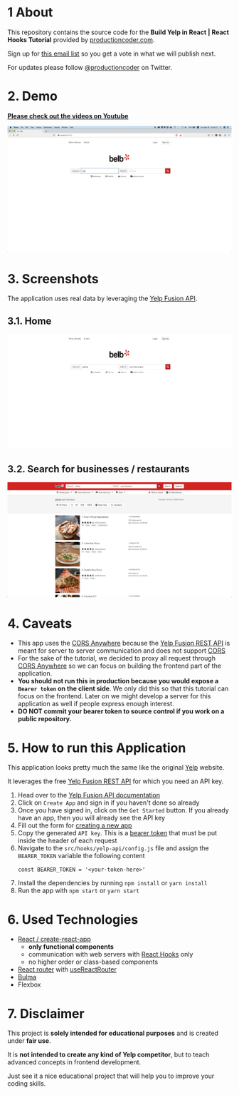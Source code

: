 # 1 About
This repository contains the source code for the **Build Yelp in React | React Hooks Tutorial** provided by [productioncoder.com](https://www.youtube.com/watch?v=8asNYp7koRg).

Sign up for [this email list](https://productioncoder.com/you-decide-what-we-build-next/) so you get a vote in what we will publish next.

For updates please follow [@productioncoder](https://twitter.com/productioncoder) on Twitter.

# 2. Demo
**[Please check out the videos on Youtube](https://www.youtube.com/watch?v=8asNYp7koRg)**

![Yelp Home](images/yelp.gif)
# 3. Screenshots
The application uses real data by leveraging the [Yelp Fusion API](https://www.yelp.com/developers/documentation/v3).

## 3.1. Home
![Yelp Home](images/yelp-home.png)

## 3.2. Search for businesses / restaurants
![Yelp Search](images/yelp-search.png)

# 4. Caveats
* This app uses the [CORS Anywhere](https://github.com/Rob--W/cors-anywhere/#documentation) because the [Yelp Fusion REST API](https://www.yelp.com/developers/documentation/v3) is meant for server to server communication and does not support [CORS](https://developer.mozilla.org/en-US/docs/Web/HTTP/CORS)
* For the sake of the tutorial, we decided to proxy all request through [CORS Anywhere](https://github.com/Rob--W/cors-anywhere/#documentation) so we can focus on building the frontend part of the application.
* **You should not run this in production because you would expose a `Bearer token` on the client side**. We only did this so that this tutorial can focus on the frontend. Later on we might develop a server for this application as well if people express enough interest.
* **DO NOT commit your bearer token to source control if you work on a public repository.**

# 5. How to run this Application
This application looks pretty much the same like the original [Yelp](https://www.yelp.com) website.

It leverages the free [Yelp Fusion REST API](https://www.yelp.com/developers/documentation/v3) for which you need an API key.

1. Head over to the [Yelp Fusion API documentation](https://www.yelp.com/developers/documentation/v3)
2. Click on `Create App` and sign in if you haven't done so already
3. Once you have signed in, click on the `Get Started` button. If you already have an app, then you will already see the API key
4. Fill out the form for [creating a new app](https://www.yelp.com/developers/v3/manage_app)
5. Copy the generated `API key`. This is a [bearer token](https://stackoverflow.com/questions/25838183/what-is-the-oauth-2-0-bearer-token-exactly/25843058) that must be put inside the header of each request
6. Navigate to the `src/hooks/yelp-api/config.js` file and assign the `BEARER_TOKEN` variable the following content
   ```
   const BEARER_TOKEN = '<your-token-here>'
   ```
7. Install the dependencies by running `npm install` or `yarn install`
8. Run the app with `npm start` or `yarn start`


# 6. Used Technologies
* [React / create-react-app](https://github.com/facebook/create-react-app)
    * **only functional components**
    * communication with web servers with [React Hooks](https://reactjs.org/docs/hooks-intro.html) only
    * no higher order or class-based components
* [React router](https://github.com/ReactTraining/react-router) with [useReactRouter](https://github.com/CharlesStover/use-react-router)
* [Bulma](https://bulma.io)
* Flexbox

# 7. Disclaimer
This project is **solely intended for educational purposes** and is created under **fair use**.

It is **not intended to create any kind of Yelp competitor**, but to teach advanced concepts in frontend development.

Just see it a nice educational project that will help you to improve your coding skills.

